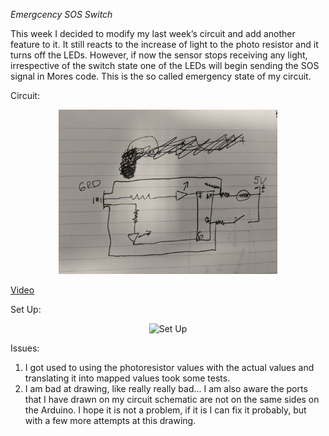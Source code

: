 *Emergcency SOS Switch*

This week I decided to modify my last week’s circuit and add another feature to it. It still reacts to the increase of light to the photo resistor and it turns off the LEDs. However, if now the sensor stops receiving any light, irrespective of the switch state one of the LEDs will begin sending the SOS signal in Mores code. This is the so called emergency state of my circuit. 

Circuit: 

<p align="center">
  <img src="project3_circut_schematic.jpg" width="350" title="Ugly circuit">
</p>

[Video](https://youtu.be/bI--KfcfLaI)

Set Up:
<p align="center">
  <img src="emergency state.jpg" width="350" title="Set Up">
</p>
Issues:

1. I got used to using the photoresistor values with the actual values and translating it into mapped values took some tests. 
2. I am bad at drawing, like really really bad... I am also aware the ports that I have drawn on my circuit schematic are not on the same sides on the Arduino. I hope it is not a problem, if it is I can fix it probably, but with a few more attempts at this drawing. 
